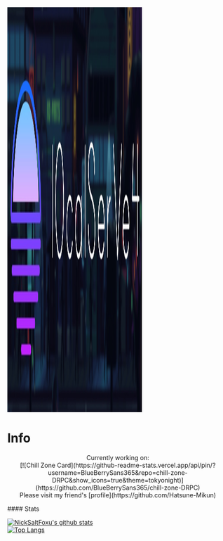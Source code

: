 <img src="https://github.com/BlueBerrySans365/BlueBerrySans365/blob/master/assets/images/logo2.jpg" style="width:307px;height:921px;">

# Info
<p align="center">
Currently working on:<br/>
[![Chill Zone Card](https://github-readme-stats.vercel.app/api/pin/?username=BlueBerrySans365&repo=chill-zone-DRPC&show_icons=true&theme=tokyonight)](https://github.com/BlueBerrySans365/chill-zone-DRPC)<br/>
Please visit my friend's [profile](https://github.com/Hatsune-Mikun)
</p>
#### Stats

[![NickSaltFoxu's github stats](https://github-readme-stats.vercel.app/api?username=BlueBerrySans365&show_icons=true&theme=tokyonight&custom_title=NickSaltFoxu)](https://github.com/BlueBerrySans365)<br/>
[![Top Langs](https://github-readme-stats.vercel.app/api/top-langs/?username=BlueBerrySans365&theme=tokyonight)](https://github.com/BlueBerrySans365)


<!--![offline](assets/images/IMG_20200929_100440.jpg)-->
<!--
**BlueBerrySans365/BlueBerrySans365** is a ✨ _special_ ✨ repository because its `README.md` (this file1 appears on your GitHub profile.

Here are some ideas to get you started:

- 🔭 I’m currently working on ...
- 🌱 I’m currently learning ...
- 👯 I’m looking to collaborate on ...
- 🤔 I’m looking for help with ...
- 💬 Ask me about ...
- 📫 How to reach me: ...
- 😄 Pronouns: ...
- ⚡ Fun fact: ...
-->

